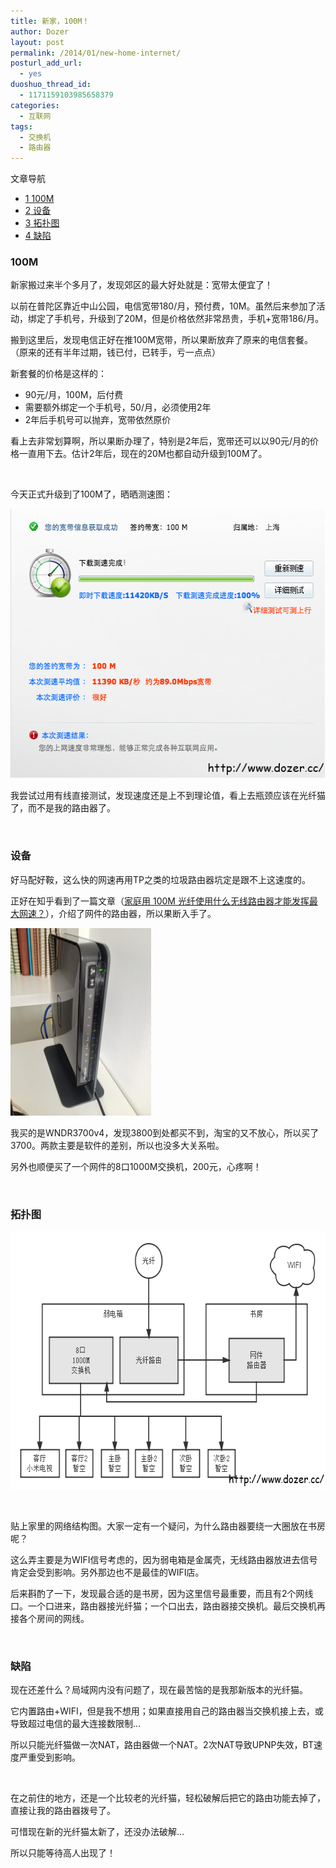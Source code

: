 ```yaml
---
title: 新家，100M！
author: Dozer
layout: post
permalink: /2014/01/new-home-internet/
posturl_add_url:
  - yes
duoshuo_thread_id:
  - 1171159103985658379
categories:
  - 互联网
tags:
  - 交换机
  - 路由器
---
```

<div id="toc_container" class="no_bullets">
  <p class="toc_title">
    文章导航
  </p>
  
  <ul class="toc_list">
    <li>
      <a href="#100M"><span class="toc_number toc_depth_1">1</span> 100M</a>
    </li>
    <li>
      <a href="#i"><span class="toc_number toc_depth_1">2</span> 设备</a>
    </li>
    <li>
      <a href="#i-2"><span class="toc_number toc_depth_1">3</span> 拓扑图</a>
    </li>
    <li>
      <a href="#i-3"><span class="toc_number toc_depth_1">4</span> 缺陷</a>
    </li>
  </ul>
</div>

### <span id="100M">100M</span>

新家搬过来半个多月了，发现郊区的最大好处就是：宽带太便宜了！

以前在普陀区靠近中山公园，电信宽带180/月，预付费，10M。虽然后来参加了活动，绑定了手机号，升级到了20M，但是价格依然非常昂贵，手机+宽带186/月。

搬到这里后，发现电信正好在推100M宽带，所以果断放弃了原来的电信套餐。（原来的还有半年过期，钱已付，已转手，亏一点点）

新套餐的价格是这样的：

*   90元/月，100M，后付费
*   需要额外绑定一个手机号，50/月，必须使用2年
*   2年后手机号可以抛弃，宽带依然原价

看上去非常划算啊，所以果断办理了，特别是2年后，宽带还可以以90元/月的价格一直用下去。估计2年后，现在的20M也都自动升级到100M了。

<!--more-->

&nbsp;

今天正式升级到了100M了，晒晒测速图：

[<img class="alignnone size-full wp-image-1422" alt="speed" src="/uploads/2014/01/speed.png" width="517" height="431" />][1]

我尝试过用有线直接测试，发现速度还是上不到理论值，看上去瓶颈应该在光纤猫了，而不是我的路由器了。

&nbsp;

### <span id="i">设备</span>

好马配好鞍，这么快的网速再用TP之类的垃圾路由器坑定是跟不上这速度的。

正好在知乎看到了一篇文章（<a href="http://www.zhihu.com/question/21739060" target="_blank">家庭用 100M 光纤使用什么无线路由器才能发挥最大网速？</a>），介绍了网件的路由器，所以果断入手了。

[<img class="alignnone size-medium wp-image-1423" alt="router" src="/uploads/2014/01/router-225x300.jpeg" width="225" height="300" />][2]

我买的是WNDR3700v4，发现3800到处都买不到，淘宝的又不放心，所以买了3700。两款主要是软件的差别，所以也没多大关系啦。

另外也顺便买了一个网件的8口1000M交换机，200元，心疼啊！

&nbsp;

### <span id="i-2">拓扑图</span>

[<img class="alignnone size-full wp-image-1424" alt="network" src="/uploads/2014/01/network.png" width="629" height="413" />][3]

&nbsp;

贴上家里的网络结构图。大家一定有一个疑问，为什么路由器要绕一大圈放在书房呢？

这么弄主要是为WIFI信号考虑的，因为弱电箱是金属壳，无线路由器放进去信号肯定会受到影响。另外那边也不是最佳的WIFI店。

后来斟酌了一下，发现最合适的是书房，因为这里信号最重要，而且有2个网线口。一个口进来，路由器接光纤猫；一个口出去，路由器接交换机。最后交换机再接各个房间的网线。

&nbsp;

### <span id="i-3">缺陷</span>

现在还差什么？局域网内没有问题了，现在最苦恼的是我那新版本的光纤猫。

它内置路由+WIFI，但是我不想用；如果直接用自己的路由器当交换机接上去，或导致超过电信的最大连接数限制…

所以只能光纤猫做一次NAT，路由器做一个NAT。2次NAT导致UPNP失效，BT速度严重受到影响。

&nbsp;

在之前住的地方，还是一个比较老的光纤猫，轻松破解后把它的路由功能去掉了，直接让我的路由器拨号了。

可惜现在新的光纤猫太新了，还没办法破解…

所以只能等待高人出现了！

&nbsp;

&nbsp;

 [1]: /uploads/2014/01/speed.png
 [2]: /uploads/2014/01/router.jpeg
 [3]: /uploads/2014/01/network.png